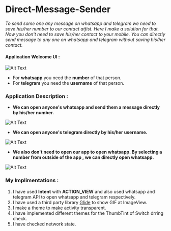 # Direct-Message-Sender

*To send some one any message on whatsapp and telegram we need to save his/her number to our contact atfist.*
*Here I make a solution for that. Now you don't need to save his/her contact to your mobile.*
*You can directly send message to any one on whatsapp and telegram without saving his/her contact.*

#### Application Welcome UI :
![Alt Text](https://media.giphy.com/media/USP6DMCPXvjQcRpoO1/giphy.gif)

* For **whatsapp** you need the **number** of that person.
* For **telegram** you need the **username** of that person.

### Application Description :

* **We can open anyone's whatsapp and send them a message directly by his/her number.**

![Alt Text](https://media.giphy.com/media/TAr0M4Dq8qcDIdYQpm/giphy.gif)
* **We can open anyone's telegram directly by his/her username.**

![Alt Text](https://media.giphy.com/media/jfLTNjsWNjQgPfwB0r/giphy.gif)
* **We also don't need to open our app to open whatsapp. By selecting a number from outside of the app , we can directly open whatsapp.** 

![Alt Text](https://media.giphy.com/media/rIp6tptYISNPNekSIR/giphy.gif)

### My Implimentations  :

1. I have used **Intent** with **ACTION_VIEW** and also used whatsapp and telegram API to open whatsapp and telegram respectively.
2. I have used a third party library [Glide](https://github.com/bumptech/glide) to show GIF at ImageView.
3. I make a theme to make activity transparent.
4. I have implemented different themes for the ThumbTint of Switch drring check.
5. I have checked network state.

